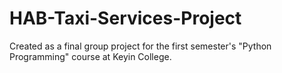 # HAB-Taxi-Services-Project
Created as a final group project for the first semester's "Python Programming" course at Keyin College.
